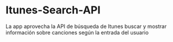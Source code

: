 # Itunes-Search-API
La app aprovecha la API de búsqueda de Itunes buscar y mostrar información sobre canciones según la entrada del usuario
